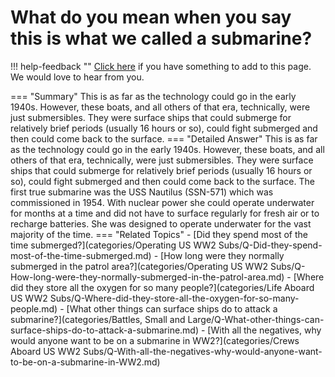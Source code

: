 # What do you mean when you say this is what we called a submarine?

!!! help-feedback ""
    [Click here](https://replace.md) if you have something to add to this page. We would love to hear from you.

=== "Summary"
    This is as far as the technology could go in the early 1940s. However, these boats, and all others of that era, technically, were just submersibles. They were surface ships that could submerge for relatively brief periods (usually 16 hours or so), could fight submerged and then could come back to the surface.
=== "Detailed Answer"
    This is as far as the technology could go in the early 1940s.  However, these boats, and all others of that era, technically, were just submersibles.  They were surface ships that could submerge for relatively brief periods (usually 16 hours or so), could fight submerged and then could come back to the surface.  The first true submarine was the USS Nautilus (SSN-571) which was commissioned in 1954.  With nuclear power she could operate underwater for months at a time and did not have to surface regularly for fresh air or to recharge batteries.  She was designed to operate underwater for the vast majority of the time.
=== "Related Topics"
    - [Did they spend most of the time submerged?](categories/Operating US WW2 Subs/Q-Did-they-spend-most-of-the-time-submerged.md)
    - [How long were they normally submerged in the patrol area?](categories/Operating US WW2 Subs/Q-How-long-were-they-normally-submerged-in-the-patrol-area.md)
    - [Where did they store all the oxygen for so many people?](categories/Life Aboard US WW2 Subs/Q-Where-did-they-store-all-the-oxygen-for-so-many-people.md)
    - [What other things can surface ships do to attack a submarine?](categories/Battles, Small and Large/Q-What-other-things-can-surface-ships-do-to-attack-a-submarine.md)
    - [With all the negatives, why would anyone want to be on a submarine in WW2?](categories/Crews Aboard US WW2 Subs/Q-With-all-the-negatives-why-would-anyone-want-to-be-on-a-submarine-in-WW2.md)
